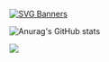 [![SVG Banners](https://svg-banners.vercel.app/api?type=typeWriter&text1=I%20am%20a%20very%20bad%20coder&width=700&height=300)](https://github.com/Catvibers/catvibers.github.io)


![Anurag's GitHub stats](https://github-readme-stats.vercel.app/api?username=Spirel165&show_icons=true&title_color=1E90FF&text_color=1E90FF&icon_color=1E90FF&bg_color=000000) 


![](https://komarev.com/ghpvc/?username=savageboy165&label=Profile+Views)

<!--
**savageboy165/savageboy165** is a ✨ _special_ ✨ repository because its `README.md` (this file) appears on your GitHub profile.

Here are some ideas to get you started:

- 🔭 I’m currently working on ...
- 🌱 I’m currently learning ...
- 👯 I’m looking to collaborate on ...
- 🤔 I’m looking for help with ...
- 💬 Ask me about ...
- 📫 How to reach me: ...
- 😄 Pronouns: ...
- ⚡ Fun fact: ...
-->
